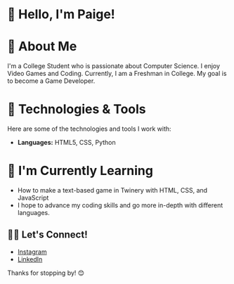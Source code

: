 # 👋 Hello, I'm Paige!

# 🚀 About Me

I'm a College Student who is passionate about Computer Science. I enjoy Video Games and Coding. Currently, I am a Freshman in College. My goal is to become a Game Developer.

# 🔧 Technologies & Tools

Here are some of the technologies and tools I work with:

- **Languages:** HTML5, CSS, Python

# 🌱 I'm Currently Learning

- How to make a text-based game in Twinery with HTML, CSS, and JavaScript
- I hope to advance my coding skills and go more in-depth with different languages.

## 👯‍♀️ Let's Connect!

- [Instagram](https://www.instagram.com/paige.hupp/)
- [LinkedIn](https://www.linkedin.com/in/paige-hupp-99664629a/)


Thanks for stopping by! 😊

